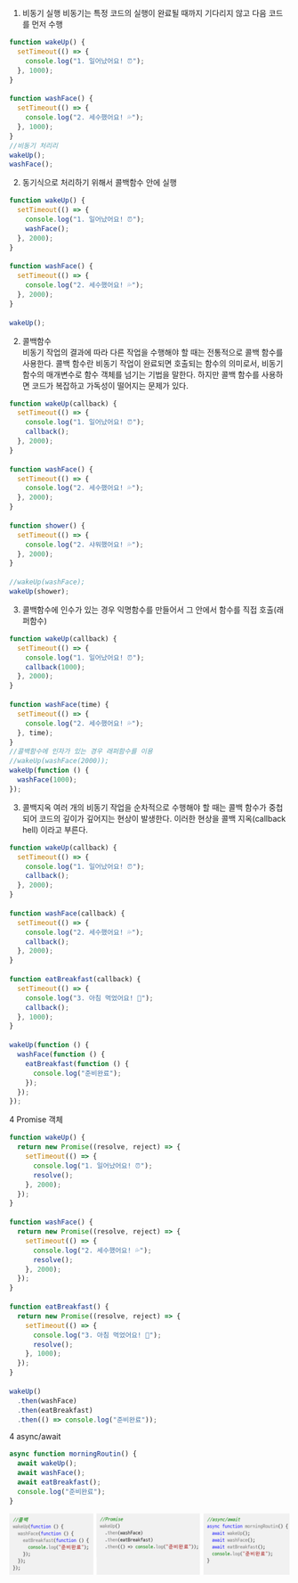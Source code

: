 1. 비동기 실행
   비동기는 특정 코드의 실행이 완료될 때까지 기다리지 않고 다음 코드를 먼저 수행

```javascript
function wakeUp() {
  setTimeout(() => {
    console.log("1. 일어났어요! ⏰");
  }, 1000);
}

function washFace() {
  setTimeout(() => {
    console.log("2. 세수했어요! 💦");
  }, 1000);
}
//비동기 처리리
wakeUp();
washFace();
```

2. 동기식으로 처리하기 위해서 콜백함수 안에 실행

```javascript
function wakeUp() {
  setTimeout(() => {
    console.log("1. 일어났어요! ⏰");
    washFace();
  }, 2000);
}

function washFace() {
  setTimeout(() => {
    console.log("2. 세수했어요! 💦");
  }, 2000);
}

wakeUp();
```

2. 콜백함수  
   비동기 작업의 결과에 따라 다른 작업을 수행해야 할 때는 전통적으로 콜백 함수를 사용한다. 콜백 함수란 비동기 작업이 완료되면 호출되는 함수의 의미로서, 비동기 함수의 매개변수로 함수 객체를 넘기는 기법을 말한다. 하지만 콜백 함수를 사용하면 코드가 복잡하고 가독성이 떨어지는 문제가 있다.

```javascript
function wakeUp(callback) {
  setTimeout(() => {
    console.log("1. 일어났어요! ⏰");
    callback();
  }, 2000);
}

function washFace() {
  setTimeout(() => {
    console.log("2. 세수했어요! 💦");
  }, 2000);
}

function shower() {
  setTimeout(() => {
    console.log("2. 샤워했어요! 💦");
  }, 2000);
}

//wakeUp(washFace);
wakeUp(shower);
```

3. 콜백함수에 인수가 있는 경우 익명함수를 만들어서 그 안에서 함수를 직접 호출(래퍼함수)

```javascript
function wakeUp(callback) {
  setTimeout(() => {
    console.log("1. 일어났어요! ⏰");
    callback(1000);
  }, 2000);
}

function washFace(time) {
  setTimeout(() => {
    console.log("2. 세수했어요! 💦");
  }, time);
}
//콜백함수에 인자가 있는 경우 래퍼함수를 이용
//wakeUp(washFace(2000));
wakeUp(function () {
  washFace(1000);
});
```

3. 콜백지옥
   여러 개의 비동기 작업을 순차적으로 수행해야 할 때는 콜백 함수가 중첩되어 코드의 깊이가 깊어지는 현상이 발생한다. 이러한 현상을 콜백 지옥(callback hell) 이라고 부른다.

```javascript
function wakeUp(callback) {
  setTimeout(() => {
    console.log("1. 일어났어요! ⏰");
    callback();
  }, 2000);
}

function washFace(callback) {
  setTimeout(() => {
    console.log("2. 세수했어요! 💦");
    callback();
  }, 2000);
}

function eatBreakfast(callback) {
  setTimeout(() => {
    console.log("3. 아침 먹었어요! 🍞");
    callback();
  }, 1000);
}

wakeUp(function () {
  washFace(function () {
    eatBreakfast(function () {
      console.log("준비완료");
    });
  });
});
```

4 Promise 객체

```javascript
function wakeUp() {
  return new Promise((resolve, reject) => {
    setTimeout(() => {
      console.log("1. 일어났어요! ⏰");
      resolve();
    }, 2000);
  });
}

function washFace() {
  return new Promise((resolve, reject) => {
    setTimeout(() => {
      console.log("2. 세수했어요! 💦");
      resolve();
    }, 2000);
  });
}

function eatBreakfast() {
  return new Promise((resolve, reject) => {
    setTimeout(() => {
      console.log("3. 아침 먹었어요! 🍞");
      resolve();
    }, 1000);
  });
}

wakeUp()
  .then(washFace)
  .then(eatBreakfast)
  .then(() => console.log("준비완료"));
```

4 async/await

```javascript
async function morningRoutin() {
  await wakeUp();
  await washFace();
  await eatBreakfast();
  console.log("준비완료");
}
```

<img src="./images/promise.png" width="760px">
